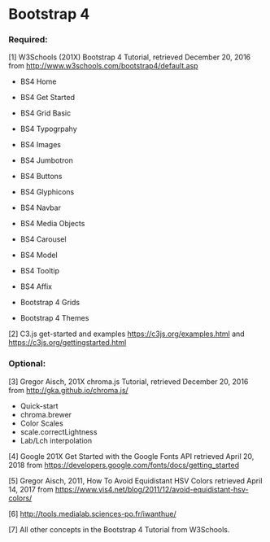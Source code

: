 # Bootstrap 4
### Required:

[1] W3Schools (201X) Bootstrap 4 Tutorial, retrieved December 20, 2016 from http://www.w3schools.com/bootstrap4/default.asp

- BS4 Home

- BS4 Get Started

- BS4 Grid Basic

- BS4 Typogrpahy

- BS4 Images

- BS4 Jumbotron

- BS4 Buttons

- BS4 Glyphicons

- BS4 Navbar

- BS4 Media Objects

- BS4 Carousel

- BS4 Model

- BS4 Tooltip

- BS4 Affix

- Bootstrap 4 Grids

- Bootstrap 4 Themes

[2] C3.js get-started and examples https://c3js.org/examples.html and https://c3js.org/gettingstarted.html

### Optional:

[3] Gregor Aisch, 201X chroma.js Tutorial, retrieved December 20, 2016 from http://gka.github.io/chroma.js/

- Quick-start
- chroma.brewer
- Color Scales
- scale.correctLightness
- Lab/Lch interpolation


[4] Google 201X Get Started with the Google Fonts API retrieved April 20, 2018 from  https://developers.google.com/fonts/docs/getting_started

[5] Gregor Aisch, 2011, How To Avoid Equidistant HSV Colors  retrieved April 14, 2017 from https://www.vis4.net/blog/2011/12/avoid-equidistant-hsv-colors/

[6] http://tools.medialab.sciences-po.fr/iwanthue/

[7] All other concepts in the Bootstrap 4 Tutorial from W3Schools.
